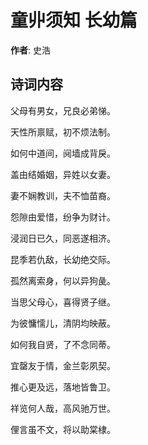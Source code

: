 # 童丱须知 长幼篇

**作者**: 史浩

## 诗词内容

父母有男女，兄良必弟悌。

天性所禀赋，初不烦法制。

如何中道间，阋墙成背戾。

盖由结婚姻，异姓以女妻。

妻不娴教训，夫不恤苗裔。

怨隙由爱惜，纷争为财计。

浸润日已久，同恶遂相济。

昆季若仇敌，长幼绝交际。

孤然离索身，何以异狗彘。

当思父母心，喜得贤子继。

为彼慵懦儿，清阴均映蔽。

如何我自贤，了不念同蒂。

宜罄友于情，金兰彰夙契。

推心更及远，落地皆鲁卫。

祥览何人哉，高风驰万世。

俚言虽不文，将以助棠棣。

